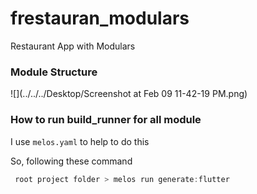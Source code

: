 # frestauran_modulars

Restaurant App with Modulars

### Module Structure

![](../../../Desktop/Screenshot at Feb 09 11-42-19 PM.png)

### How to run build_runner for all module
I use ```melos.yaml``` to help to do this

So, following these command
```dart
 root project folder > melos run generate:flutter 
```